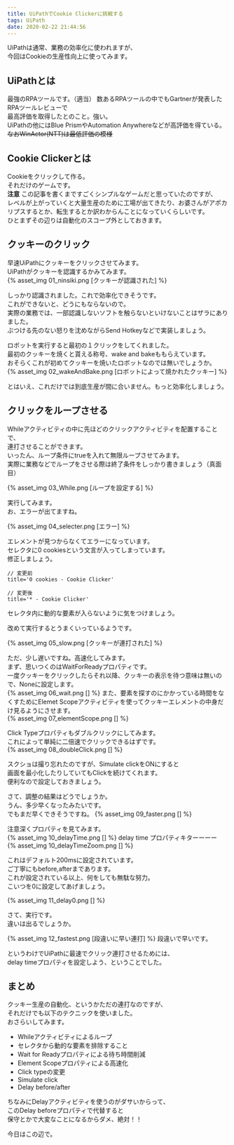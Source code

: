 ```yaml
---
title: UiPathでCookie Clickerに挑戦する
tags: UiPath
date: 2020-02-22 21:44:56
---
```



UiPathは通常、業務の効率化に使われますが、  
今回はCookieの生産性向上に使ってみます。  

## UiPathとは
最強のRPAツールです。（適当）
数あるRPAツールの中でもGartnerが発表したRPAツールレビューで  
最高評価を取得したとのこと。強い。  
UiPathの他にはBlue PrismやAutomation Anywhereなどが高評価を得ている。  
~~なおWinActor(NTT)は最低評価の模様~~

## Cookie Clickerとは
Cookieをクリックして作る。  
それだけのゲームです。  
**注意**
この記事を書くまですごくシンプルなゲームだと思っていたのですが、  
レベルが上がっていくと大量生産のために工場が出てきたり、お婆さんがアポカリプスするとか、転生するとか訳わからんことになっていくらしいです。  
ひとまずその辺りは自動化のスコープ外としておきます。

## クッキーのクリック
早速UiPathにクッキーをクリックさせてみます。  
UiPathがクッキーを認識するかみてみます。  
{% asset_img 01_ninsiki.png [クッキーが認識された] %}
<!-- more -->
しっかり認識されました。これで効率化できそうです。  
これができないと、どうにもならないので。  
実際の業務では、一部認識しないソフトを触らないといけないことはザラにありました。  
ぶつける先のない怒りを沈めながらSend Hotkeyなどで実装しましょう。  

ロボットを実行すると最初の１クリックをしてくれました。  
最初のクッキーを焼くと貰える称号、wake and bakeももらえています。  
おそらくこれが初めてクッキーを焼いたロボットなのでは無いでしょうか。  
{% asset_img 02_wakeAndBake.png [ロボットによって焼かれたクッキー] %}

とはいえ、これだけでは到底生産が間に合いません。もっと効率化しましょう。  

## クリックをループさせる
Whileアクティビティの中に先ほどのクリックアクティビティを配置することで、  
連打させることができます。  
いったん、ループ条件にtrueを入れて無限ループさせてみます。  
実際に業務などでループをさせる際は終了条件をしっかり書きましょう（真面目）

{% asset_img 03_While.png [ループを設定する] %}

実行してみます。  
お、エラーが出てますね。  

{% asset_img 04_selecter.png [エラー] %}

エレメントが見つからなくてエラーになっています。  
セレクタに0 cookiesという文言が入ってしまっています。  
修正しましょう。  
```
// 変更前
title='0 cookies - Cookie Clicker'

// 変更後
title='* - Cookie Clicker'
```
セレクタ内に動的な要素が入らないように気をつけましょう。  

改めて実行するとうまくいっているようです。  

{% asset_img 05_slow.png [クッキーが連打された] %}

ただ、少し遅いですね。高速化してみます。  
まず、思いつくのはWaitForReadyプロパティです。  
一度クッキーをクリックしたらそれ以降、クッキーの表示を待つ意味は無いので、Noneに設定します。  
{% asset_img 06_wait.png [] %}
また、要素を探すのにかかっている時間をなくすためにElemet Scopeアクティビティを使ってクッキーエレメントの中身だけ見るようにさせます。  
{% asset_img 07_elementScope.png [] %}

Click Typeプロパティもダブルクリックにしてみます。  
これによって単純に二倍速でクリックできるはずです。  
{% asset_img 08_doubleClick.png [] %}  

スクショは撮り忘れたのですが、Simulate clickをONにすると  
画面を最小化したりしていてもClickを続けてくれます。  
便利なので設定しておきましょう。  

さて、調整の結果はどうでしょうか。  
うん、多少早くなったみたいです。  
でもまだ早くできそうですね。
{% asset_img 09_faster.png [] %}

注意深くプロパティを見てみます。  
{% asset_img 10_delayTime.png [] %}
delay time プロパティキターーーー  
{% asset_img 10_delayTimeZoom.png [] %}

これはデフォルト200msに設定されています。  
ご丁寧にもbefore,afterまであります。  
これが設定されている以上、何をしても無駄な努力。  
こいつを0に設定してあげましょう。  

{% asset_img 11_delay0.png [] %}

さて、実行です。  
違いは出るでしょうか。  

{% asset_img 12_fastest.png [段違いに早い連打] %}
段違いで早いです。  

というわけでUiPathに最速でクリック連打させるためには、  
delay timeプロパティを設定しよう、ということでした。  

## まとめ
クッキー生産の自動化、というかただの連打なのですが、  
それだけでも以下のテクニックを使いました。  
おさらいしてみます。  
- Whileアクティビティによるループ
- セレクタから動的な要素を排除すること
- Wait for Readyプロパティによる待ち時間削減
- Element Scopeプロパティによる高速化
- Click typeの変更
- Simulate click
- Delay before/after

ちなみにDelayアクティビティを使うのがダサいからって、  
このDelay beforeプロパティで代替すると  
保守とかで大変なことになるからダメ、絶対！！

今日はこの辺で。

 
